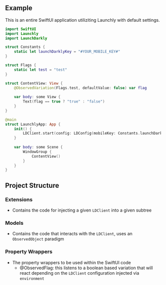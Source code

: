 ## Example

This is an entire SwiftUI application utiliziting Launchly with default settings.

```swift
import SwiftUI
import Launchly
import LaunchDarkly

struct Constants {
    static let launchDarklyKey = "#YOUR_MOBILE_KEY#"
}

struct Flags {
    static let test = "test"
}

struct ContentView: View {
    @ObservedVariation(Flags.test, defaultValue: false) var flag
    
    var body: some View {
        Text(flag == true ? "true" : "false")
    }
}

@main
struct LaunchlyApp: App {
    init() {
        LDClient.start(config: LDConfig(mobileKey: Constants.launchDarklyKey))
    }
    
    var body: some Scene {
        WindowGroup {
            ContentView()
        }
    }
}
```

## Project Structure

### Extensions
- Contains the code for injecting a given `LDClient` into a given subtree 

### Models
- Contains the code that interacts with the `LDClient`, uses an `ObservedObject` paradigm

### Property Wrappers
- The property wrappers to be used within the SwiftUI code
    - @ObservedFlag: this listens to a boolean based variation that will react depending on the `LDClient` configuration injected via `environment`
